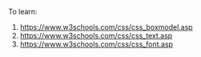 To learn:
1. https://www.w3schools.com/css/css_boxmodel.asp
2. https://www.w3schools.com/css/css_text.asp
3. https://www.w3schools.com/css/css_font.asp